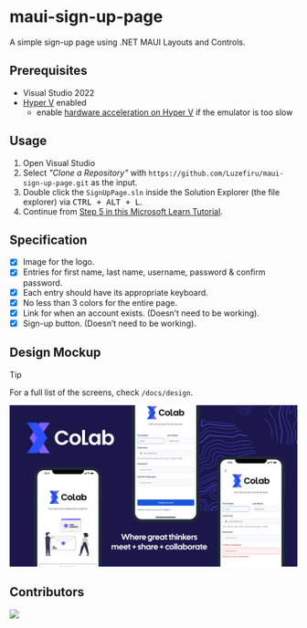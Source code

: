# maui-sign-up-page
A simple sign-up page using .NET MAUI Layouts and Controls.

## Prerequisites

- Visual Studio 2022
- [Hyper V](https://learn.microsoft.com/en-us/virtualization/hyper-v-on-windows/quick-start/enable-hyper-v) enabled
  - enable [hardware acceleration on Hyper V](https://learn.microsoft.com/en-us/dotnet/maui/android/emulator/hardware-acceleration?view=net-maui-8.0) if the emulator is too slow

## Usage

1. Open Visual Studio
2. Select *"Clone a Repository"* with `https://github.com/Luzefiru/maui-sign-up-page.git` as the input.
3. Double click the `SignUpPage.sln` inside the Solution Explorer (the file explorer) via <kbd>CTRL + ALT + L</kbd>.
4. Continue from [Step 5 in this Microsoft Learn Tutorial](https://learn.microsoft.com/en-us/dotnet/maui/get-started/first-app?view=net-maui-8.0&tabs=vswin&pivots=devices-android).

## Specification

- [x] Image for the logo.
- [x] Entries for first name, last name, username, password & confirm password.
- [x] Each entry should have its appropriate keyboard.
- [x] No less than 3 colors for the entire page.
- [x] Link for when an account exists. (Doesn’t need to be working).
- [x] Sign-up button. (Doesn’t need to be working).

## Design Mockup

> [!Tip]
> For a full list of the screens, check `/docs/design`.

![](./docs/design/showcase.png)

## Contributors

<a href="https://github.com/Luzefiru/maui-sign-up-page/graphs/contributors">
  <img src="https://contrib.rocks/image?repo=Luzefiru/maui-sign-up-page" />
</a>
